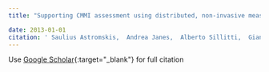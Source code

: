 ```yaml
---
title: "Supporting CMMI assessment using distributed, non-invasive measurement and process mining"

date: 2013-01-01
citation: ' Saulius Astromskis,  Andrea Janes,  Alberto Sillitti,  Giancarlo Succi, &quot;Supporting CMMI assessment using distributed, non-invasive measurement and process mining.&quot;, 2013.'
---
```

Use [Google Scholar](https://scholar.google.com/scholar?q=Supporting+CMMI+assessment+using+distributed,+non+invasive+measurement+and+process+mining){:target="_blank"} for full citation